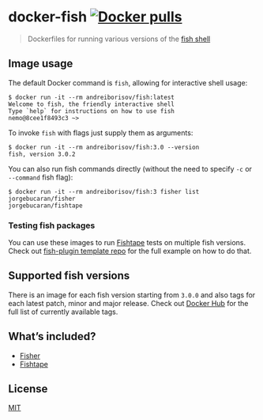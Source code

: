 # docker-fish [![Docker pulls](https://img.shields.io/docker/pulls/andreiborisov/fish.svg?logo=docker&label=pulls&color=2396ed)](https://hub.docker.com/r/andreiborisov/fish)

> Dockerfiles for running various versions of the [fish shell](https://fishshell.com)

## Image usage

The default Docker command is `fish`, allowing for interactive shell usage:

```console
$ docker run -it --rm andreiborisov/fish:latest
Welcome to fish, the friendly interactive shell
Type `help` for instructions on how to use fish
nemo@8cee1f8493c3 ~>
```

To invoke `fish` with flags just supply them as arguments:

```console
$ docker run -it --rm andreiborisov/fish:3.0 --version
fish, version 3.0.2
```

You can also run fish commands directly (without the need to specify `-c` or `--command` fish flag):

```console
$ docker run -it --rm andreiborisov/fish:3 fisher list
jorgebucaran/fisher
jorgebucaran/fishtape
```

### Testing fish packages

You can use these images to run [Fishtape](https://github.com/jorgebucaran/fishtape) tests on multiple fish versions. Check out [fish-plugin template repo](https://github.com/andreiborisov/fish-plugin) for the full example on how to do that.

## Supported fish versions

There is an image for each fish version starting from `3.0.0` and also tags for each latest patch, minor and major release. Check out [Docker Hub](https://hub.docker.com/repository/docker/andreiborisov/fish/tags) for the full list of currently available tags.

## What’s included?

* [Fisher](https://github.com/jorgebucaran/fisher)
* [Fishtape](https://github.com/jorgebucaran/fishtape)

## License

[MIT](LICENSE)
